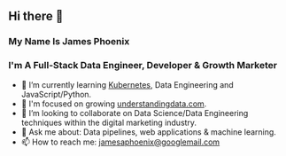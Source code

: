 ## Hi there 👋

### My Name Is James Phoenix

### I'm A Full-Stack Data Engineer, Developer & Growth Marketer

- 🌱  I’m currently learning [Kubernetes](https://kubernetes.io/), Data Engineering and JavaScript/Python.
- 🔭  I'm focused on growing [understandingdata.com](https://understandingdata.com/).
- 👯  I’m looking to collaborate on Data Science/Data Engineering techniques within the digital marketing industry.
- 💬  Ask me about: Data pipelines, web applications & machine learning.
- 📫  How to reach me: jamesaphoenix@googlemail.com
